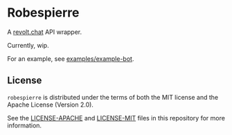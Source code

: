 # Robespierre

A [revolt.chat](https://revolt.chat) API wrapper.

Currently, wip.

For an example, see [examples/example-bot](examples/example-bot).

## License

`robespierre` is distributed under the terms of both the MIT license and the Apache License (Version 2.0).

See the [LICENSE-APACHE](LICENSE-APACHE) and [LICENSE-MIT](LICENSE-MIT) files in this repository for more information.